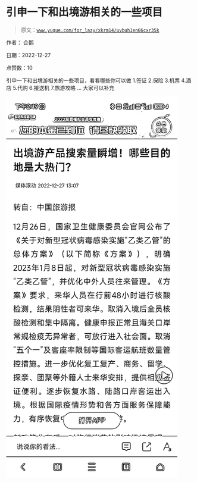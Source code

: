 # 引申一下和出境游相关的一些项目

> 原文：[`www.yuque.com/for_lazy/xkrm14/uvbuh1en66cxr35k`](https://www.yuque.com/for_lazy/xkrm14/uvbuh1en66cxr35k)



作者： 企鹅 

日期：2022-12-27 

点赞数：10 

引申一下和出境游相关的一些项目，看看哪些你可以做 1.签证 2.保险 3.机票 4.酒店 5.代购 6.接送机 7.旅游攻略 … 大家可以补充 

![](img/0996078472da8bed80688dd6c00d9f31.png) 

